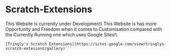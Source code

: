 # Scratch-Extensions
This Website is currently under Development\\
This Website is has more Opportunity and Freedom when it comes to Customisation compared with the Currently Running one which uses Google Sites!\
```Google Sites/Current Running One:\
[Tringly's Scratch Extensions](https://sites.google.com/view/tringlys-scratch-extesions/gallery)```
